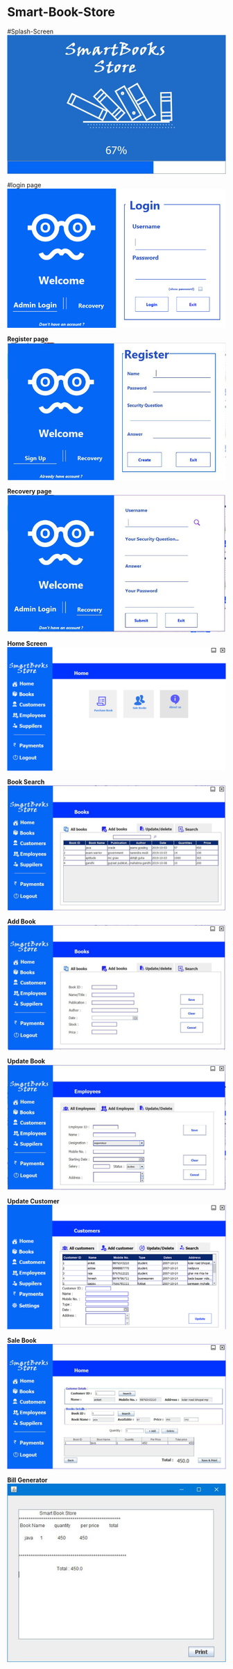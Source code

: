 # Smart-Book-Store

#Splash-Screen
<img src="Book_Store_Screenshot/1.png" >

#login page
<img src="Book_Store_Screenshot/1.1.png" >


<b>Register page</b>
<img src="Book_Store_Screenshot/1.3.png" >


<b>Recovery page</b>
<img src="Book_Store_Screenshot/1.2.png" >


<b>Home Screen</b>
<img src="Book_Store_Screenshot/2.png" >


<b>Book Search</b>
<img src="Book_Store_Screenshot/4.png" >


<b>Add Book</b>
<img src="Book_Store_Screenshot/6.png" >


<b>Update Book</b>
<img src="Book_Store_Screenshot/12.png" >

<b>Update Customer</b>
<img src="Book_Store_Screenshot/3.png" >


<b>Sale Book</b>
<img src="Book_Store_Screenshot/18.png" >

<b>Bill Generator</b>
<img src="Book_Store_Screenshot/19.png" >
